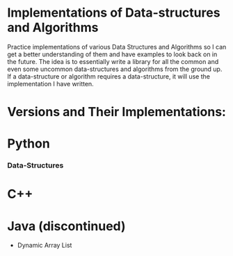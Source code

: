 # Implementations of Data-structures and Algorithms
Practice implementations of various Data Structures and Algorithms so I can get a better understanding of them and have examples to look back on in the future. 
The idea is to essentially write a library for all the common and even some uncommon data-structures and algorithms from the ground up. If a data-structure or algorithm requires a data-structure, it will use the implementation I have written.

# Versions and Their Implementations:
# Python
### Data-Structures
  
# C++
  

# Java (discontinued)

- Dynamic Array List
